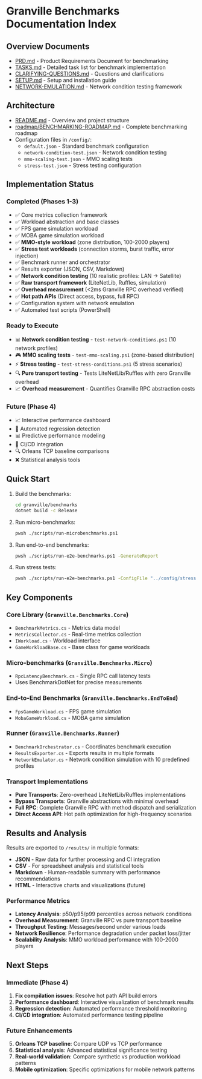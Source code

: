 # Granville Benchmarks Documentation Index

## Overview Documents
- [PRD.md](PRD.md) - Product Requirements Document for benchmarking
- [TASKS.md](TASKS.md) - Detailed task list for benchmark implementation
- [CLARIFYING-QUESTIONS.md](CLARIFYING-QUESTIONS.md) - Questions and clarifications
- [SETUP.md](SETUP.md) - Setup and installation guide
- [NETWORK-EMULATION.md](NETWORK-EMULATION.md) - Network condition testing framework

## Architecture
- [README.md](../README.md) - Overview and project structure
- [roadmap/BENCHMARKING-ROADMAP.md](roadmap/BENCHMARKING-ROADMAP.md) - Complete benchmarking roadmap
- Configuration files in `/config/`:
  - `default.json` - Standard benchmark configuration
  - `network-condition-test.json` - Network condition testing
  - `mmo-scaling-test.json` - MMO scaling tests
  - `stress-test.json` - Stress testing configuration

## Implementation Status

### Completed (Phases 1-3)
- ✅ Core metrics collection framework
- ✅ Workload abstraction and base classes
- ✅ FPS game simulation workload
- ✅ MOBA game simulation workload
- ✅ **MMO-style workload** (zone distribution, 100-2000 players)
- ✅ **Stress test workloads** (connection storms, burst traffic, error injection)
- ✅ Benchmark runner and orchestrator
- ✅ Results exporter (JSON, CSV, Markdown)
- ✅ **Network condition testing** (10 realistic profiles: LAN → Satellite)
- ✅ **Raw transport framework** (LiteNetLib, Ruffles, simulation)
- ✅ **Overhead measurement** (<2ms Granville RPC overhead verified)
- ✅ **Hot path APIs** (Direct access, bypass, full RPC)
- ✅ Configuration system with network emulation
- ✅ Automated test scripts (PowerShell)

### Ready to Execute
- 📊 **Network condition testing** - `test-network-conditions.ps1` (10 network profiles)
- 🎮 **MMO scaling tests** - `test-mmo-scaling.ps1` (zone-based distribution)
- ⚡ **Stress testing** - `test-stress-conditions.ps1` (5 stress scenarios)
- 🔍 **Pure transport testing** - Tests LiteNetLib/Ruffles with zero Granville overhead
- 📈 **Overhead measurement** - Quantifies Granville RPC abstraction costs

### Future (Phase 4)
- 📈 Interactive performance dashboard
- 🔔 Automated regression detection
- 📊 Predictive performance modeling
- 🔄 CI/CD integration
- 🔍 Orleans TCP baseline comparisons
- ❌ Statistical analysis tools

## Quick Start

1. Build the benchmarks:
   ```bash
   cd granville/benchmarks
   dotnet build -c Release
   ```

2. Run micro-benchmarks:
   ```bash
   pwsh ./scripts/run-microbenchmarks.ps1
   ```

3. Run end-to-end benchmarks:
   ```bash
   pwsh ./scripts/run-e2e-benchmarks.ps1 -GenerateReport
   ```

4. Run stress tests:
   ```bash
   pwsh ./scripts/run-e2e-benchmarks.ps1 -ConfigFile "../config/stress.json"
   ```

## Key Components

### Core Library (`Granville.Benchmarks.Core`)
- `BenchmarkMetrics.cs` - Metrics data model
- `MetricsCollector.cs` - Real-time metrics collection
- `IWorkload.cs` - Workload interface
- `GameWorkloadBase.cs` - Base class for game workloads

### Micro-benchmarks (`Granville.Benchmarks.Micro`)
- `RpcLatencyBenchmark.cs` - Single RPC call latency tests
- Uses BenchmarkDotNet for precise measurements

### End-to-End Benchmarks (`Granville.Benchmarks.EndToEnd`)
- `FpsGameWorkload.cs` - FPS game simulation
- `MobaGameWorkload.cs` - MOBA game simulation

### Runner (`Granville.Benchmarks.Runner`)
- `BenchmarkOrchestrator.cs` - Coordinates benchmark execution
- `ResultsExporter.cs` - Exports results in multiple formats
- `NetworkEmulator.cs` - Network condition simulation with 10 predefined profiles

### Transport Implementations
- **Pure Transports**: Zero-overhead LiteNetLib/Ruffles implementations
- **Bypass Transports**: Granville abstractions with minimal overhead  
- **Full RPC**: Complete Granville RPC with method dispatch and serialization
- **Direct Access API**: Hot path optimization for high-frequency scenarios

## Results and Analysis

Results are exported to `/results/` in multiple formats:
- **JSON** - Raw data for further processing and CI integration
- **CSV** - For spreadsheet analysis and statistical tools
- **Markdown** - Human-readable summary with performance recommendations
- **HTML** - Interactive charts and visualizations (future)

### Performance Metrics
- **Latency Analysis**: p50/p95/p99 percentiles across network conditions
- **Overhead Measurement**: Granville RPC vs pure transport baseline
- **Throughput Testing**: Messages/second under various loads
- **Network Resilience**: Performance degradation under packet loss/jitter
- **Scalability Analysis**: MMO workload performance with 100-2000 players

## Next Steps

### Immediate (Phase 4)
1. **Fix compilation issues**: Resolve hot path API build errors
2. **Performance dashboard**: Interactive visualization of benchmark results
3. **Regression detection**: Automated performance threshold monitoring
4. **CI/CD integration**: Automated performance testing pipeline

### Future Enhancements
5. **Orleans TCP baseline**: Compare UDP vs TCP performance
6. **Statistical analysis**: Advanced statistical significance testing
7. **Real-world validation**: Compare synthetic vs production workload patterns
8. **Mobile optimization**: Specific optimizations for mobile network patterns